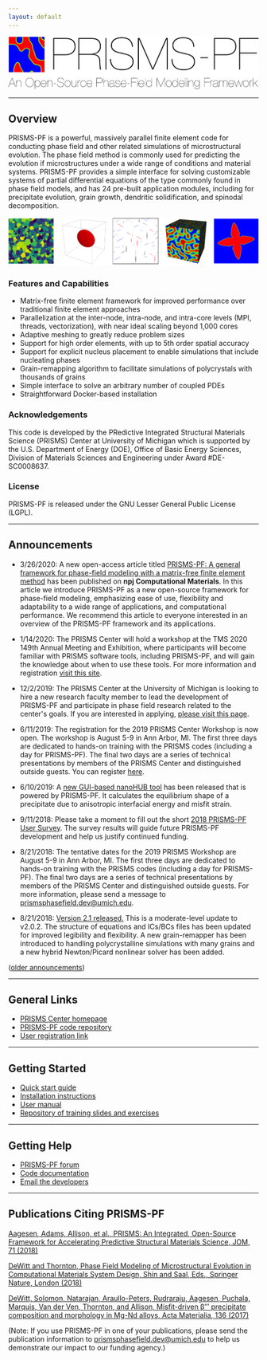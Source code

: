 ```yaml
---
layout: default
---
```

[![PRISMS-PF Logo](assets/logo.png)](https://prisms-center.github.io/phaseField/)

***
## Overview
PRISMS-PF is a powerful, massively parallel finite element code for conducting phase field and other related simulations of microstructural evolution. The phase field method is commonly used for predicting the evolution if microstructures under a wide range of conditions and material systems. PRISMS-PF provides a simple interface for solving customizable systems of partial differential equations of the type commonly found in phase field models, and has 24 pre-built application modules, including for precipitate evolution, grain growth, dendritic solidification, and spinodal decomposition.

![PRISMS-PF Example Results](assets/example_bar.png)

### Features and Capabilities
- Matrix-free finite element framework for improved performance over traditional finite element approaches
- Parallelization at the inter-node, intra-node, and intra-core levels (MPI, threads, vectorization), with near ideal scaling beyond 1,000 cores
- Adaptive meshing to greatly reduce problem sizes
- Support for high order elements, with up to 5th order spatial accuracy
- Support for explicit nucleus placement to enable simulations that include nucleating phases
- Grain-remapping algorithm to facilitate simulations of polycrystals with thousands of grains
- Simple interface to solve an arbitrary number of coupled PDEs
- Straightforward Docker-based installation

### Acknowledgements
This code is developed by the PRedictive Integrated Structural Materials Science (PRISMS) Center at University of Michigan which is supported by the U.S. Department of Energy (DOE), Office of Basic Energy Sciences, Division of Materials Sciences and Engineering under Award #DE-SC0008637.

### License
PRISMS-PF is released under the GNU Lesser General Public License (LGPL).

***
## Announcements

- 3/26/2020: A new open-access article titled [PRISMS-PF: A general framework for phase-field modeling with a matrix-free finite element method](https://www.nature.com/articles/s41524-020-0298-5) has been published on **npj Computational Materials**. In this article we introduce PRISMS-PF as a new open-source framework for phase-field modeling, emphasizing ease of use, flexibility and adaptability to a wide range of applications, and computational performance. We recommend this article to everyone interested in an overview of the PRISMS-PF framework and its applications.

- 1/14/2020: The PRISMS Center will hold a workshop at the TMS 2020 149th Annual Meeting and Exhibition, where participants will become familiar with PRISMS software tools, including PRISMS-PF, and will gain the knowledge about when to use these tools. For more information and registration [visit this site](https://www.tms.org/TMS2020/Professional_Development/Workshops_and_Courses/PRISMS__Training_Workshop/TMS2020/pd/PRISMS_Workshop.aspx?hkey=7238a67d-383c-4223-880d-8ea3d87f4729&_zs=DiBXC1&_zl=xeeV5).

- 12/2/2019: The PRISMS Center at the University of Michigan is looking to hire a new research faculty member to lead the development of PRISMS-PF and participate in phase field research related to the center's goals. If you are interested in applying, [please visit this page](https://careers.umich.edu/job_detail/180053/research_investigatorasst_research_scientist).

- 6/11/2019: The registration for the 2019 PRISMS Center Workshop is now open. The workshop is August 5-9 in Ann Arbor, MI. The first three days are dedicated to hands-on training with the PRISMS codes (including a day for PRISMS-PF). The final two days are a series of technical presentations by members of the PRISMS Center and distinguished outside guests. You can register [here](http://www.prisms-center.org/#/workshop).

- 6/10/2019: A [new GUI-based nanoHUB tool](https://nanohub.org/tools/prismspfmisfit) has been released that is powered by PRISMS-PF. It calculates the equilibrium shape of a precipitate due to anisotropic interfacial energy and misfit strain.

- 9/11/2018: Please take a moment to fill out the short [2018 PRISMS-PF User Survey](https://goo.gl/forms/rAp8cJAeBjqsi5ep1). The survey results will guide future PRISMS-PF development and help us justify continued funding.

- 8/21/2018: The tentative dates for the 2019 PRISMS Workshop are August 5-9 in Ann Arbor, MI. The first three days are dedicated to hands-on training with the PRISMS codes (including a day for PRISMS-PF). The final two days are a series of technical presentations by members of the PRISMS Center and distinguished outside guests. For more information, please send a message to [prismsphasefield.dev@umich.edu](mailto:prismsphasefield.dev@umich.edu).

- 8/21/2018: [Version 2.1 released.](https://github.com/prisms-center/phaseField/releases/tag/v2.1) This is a moderate-level update to v2.0.2. The structure of equations and ICs/BCs files has been updated for improved legibility and flexibility. A new grain-remapper has been introduced to handling polycrystalline simulations with many grains and a new hybrid Newton/Picard nonlinear solver has been added.

([older announcements](pages/announcements.html))

***
## General Links
- [PRISMS Center homepage](http://www.prisms-center.org/#/home) <br>
- [PRISMS-PF code repository](https://github.com/prisms-center/phaseField) <br>
- [User registration link](http://goo.gl/forms/GXo7Im8p2Y)

***
## Getting Started
- [Quick start guide](https://github.com/prisms-center/phaseField#quick-start-guide) <br>
- [Installation instructions](doxygen_files/install.html) <br>
- [User manual](doxygen_files/manual.html) <br>
- [Repository of training slides and exercises](https://goo.gl/BBTkJ8)

***
## Getting Help
- [PRISMS-PF forum](https://groups.google.com/forum/#!forum/prisms-pf-users) <br>
- [Code documentation](doxygen_files/index.html) <br>
- [Email the developers](mailto:prismsphasefield.dev@umich.edu)

***
## Publications Citing PRISMS-PF

[Aagesen, Adams, Allison, et al., PRISMS: An Integrated, Open-Source Framework for Accelerating Predictive Structural Materials Science, JOM, 71 (2018)](https://link.springer.com/article/10.1007%2Fs11837-018-3079-6)

[DeWitt and Thornton, Phase Field Modeling of Microstructural Evolution in Computational Materials System Design, Shin and Saal, Eds., Springer Nature, London (2018)](https://link.springer.com/chapter/10.1007/978-3-319-68280-8_4)

[DeWitt, Solomon, Natarajan, Araullo-Peters, Rudraraju, Aagesen, Puchala, Marquis, Van der Ven, Thornton, and Allison, Misfit-driven β′′′ precipitate composition and morphology in Mg-Nd alloys, Acta Materialia, 136 (2017)](https://www.sciencedirect.com/science/article/pii/S1359645417305281)


(Note: If you use PRISMS-PF in one of your publications, please send the publication information to [prismsphasefield.dev@umich.edu](mailto:prismsphasefield.dev@umich.edu) to help us demonstrate our impact to our funding agency.)
